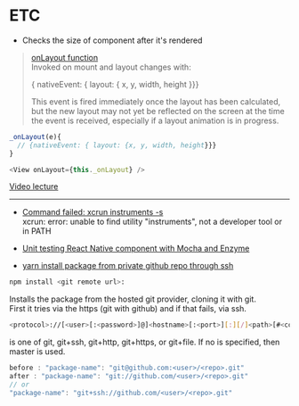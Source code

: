 # ETC

- Checks the size of component after it's rendered      

> [onLayout function](http://facebook.github.io/react-native/releases/0.40/docs/view.html#onlayout)    
> Invoked on mount and layout changes with:   
>
> { nativeEvent: { layout: { x, y, width, height }}}   
>
> This event is fired immediately once the layout has been calculated, but the new layout may not yet be reflected on the screen at the time the event is received, especially if a layout animation is in progress.

```javascript
_onLayout(e){
  // {nativeEvent: { layout: {x, y, width, height}}}
}

<View onLayout={this._onLayout} />
```
[Video lecture](https://egghead.io/lessons/react-measure-and-get-the-position-of-a-react-native-element)

---

- [Command failed: xcrun instruments -s](http://stackoverflow.com/questions/39778607/error-running-react-native-app-from-terminal-ios)  
xcrun: error: unable to find utility "instruments", not a developer tool or in PATH

- [Unit testing React Native component with Mocha and Enzyme](http://valuemotive.com/2016/08/01/unit-testing-react-native-components-with-mocha-and-enzyme/)

- [yarn install package from private github repo through ssh](https://github.com/yarnpkg/yarn/issues/513)  
```bash
npm install <git remote url>:
```
Installs the package from the hosted git provider, cloning it with git.  
First it tries via the https (git with github) and if that fails, via ssh.

```bash
<protocol>://[<user>[:<password>]@]<hostname>[:<port>][:][/]<path>[#<commit-ish>]
```

<protocol> is one of git, git+ssh, git+http, git+https, or git+file. If no <commit-ish> is specified, then master is used.

```javascript
before : "package-name": "git@github.com:<user>/<repo>.git"
after : "package-name": "git://github.com/<user>/<repo>.git" 
// or 
"package-name": "git+ssh://github.com/<user>/<repo>.git"
```